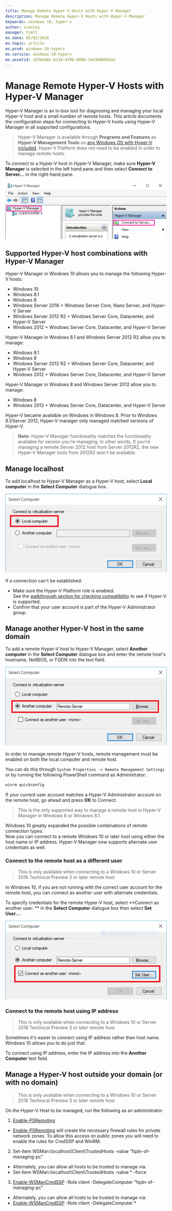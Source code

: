 ```yaml
---
title: Manage Remote Hyper-V Hosts with Hyper-V Manager
description: Manage Remote Hyper-V Hosts with Hyper-V Manager
keywords: windows 10, hyper-v
author: scooley
manager: timlt
ms.date: 05/02/2016
ms.topic: article
ms.prod: windows-10-hyperv
ms.service: windows-10-hyperv
ms.assetid: 2d34e98c-6134-479b-8000-3eb360b8b8a3
---
```


# Manage Remote Hyper-V Hosts with Hyper-V Manager

Hyper-V Manager is an in-box tool for diagnosing and managing your local Hyper-V host and a small number of remote hosts.  This article documents the configuration steps for connecting to Hyper-V hosts using Hyper-V Manager in all supported configurations.

> Hyper-V Manager is available through **Programs and Features** as **Hyper-V Management Tools** on [any Windows OS with Hyper-V included](../quick_start/walkthrough_compatibility.md#OperatingSystemRequirements).  Hyper-V Platform does not need to be enabled in order to manage remote hosts.

To connect to a Hyper-V host in Hyper-V Manager, make sure **Hyper-V Manager** is selected in the left hand pane and then select **Connect to Server...** in the right-hand pane.

![](media/HyperVManager-ConnectToHost.png)

## Supported Hyper-V host combinations with Hyper-V Manager
Hyper-V Manager in Windows 10 allows you to manage the following Hyper-V hosts:
* Windows 10
* Windows 8.1
* Windows 8
* Windows Server 2016 + Windows Server Core, Nano Server, and Hyper-V Server
* Windows Server 2012 R2 + Windows Server Core, Datacenter, and Hyper-V Server
* Windows 2012 + Windows Server Core, Datacenter, and Hyper-V Server

Hyper-V Manager in Windows 8.1 and Windows Server 2012 R2 allow you to manage:
* Windows 8.1
* Windows 8
* Windows Server 2012 R2 + Windows Server Core, Datacenter, and Hyper-V Server
* Windows 2012 + Windows Server Core, Datacenter, and Hyper-V Server

Hyper-V Manager in Windows 8 and Windows Server 2012 allow you to manage:
* Windows 8
* Windows 2012 + Windows Server Core, Datacenter, and Hyper-V Server

Hyper-V became available on Windows in Windows 8.  Prior to Windows 8.1/Server 2012, Hyper-V manager only managed matched versions of Hyper-V.

> **Note:** Hyper-V Manager functionality matches the functionality available for version you're managing.  In other words, If you're managing a remote Server 2012 host from Server 2012R2, the new Hyper-V Manager tools from 2012R2 won't be available.

## Manage localhost ##
To add localhost to Hyper-V Manager as a Hyper-V host, select **Local computer** in the **Select Computer** dialogue box.

![](media/HyperVManager-ConnectToLocalHost.png)

If a connection can't be established:
*  Make sure the Hyper-V Platform role is enabled.  
  See the [walkthrough section for checking compatibility](../quick_start/walkthrough_compatibility.md) to see if Hyper-V is supported.
*  Confirm that your user account is part of the Hyper-V Administrator group.


## Manage another Hyper-V host in the same domain ##

To add a remote Hyper-V host to Hyper-V Manager, select **Another computer** in the **Select Computer** dialogue box and enter the remote host's hostname, NetBIOS, or FQDN into the text field.

![](media/HyperVManager-ConnectToRemoteHost.png)

In order to manage remote Hyper-V hosts, remote management must be enabled on both the local computer and remote host.

You can do this through `System Properties -> Remote Management Settings` or by running the following PowerShell command as Administrator:  

``` PowerShell
winrm quickconfig
```

If your current user account matches a Hyper-V Administrator account on the remote host, go ahead and press **OK** to Connect.  

> This is the only supported way to manage a remote host in Hyper-V Manager in Windows 8 or Windows 8.1.


Windows 10 greatly expanded the possible combinations of remote connection types.  
Now you can connect to a remote Windows 10 or later host using either the host name or IP address.  Hyper-V Manager now supports alternate user credentials as well.  


### Connect to the remote host as a different user
> This is only available when connecting to a Windows 10 or Server 2016 Technical Preview 3 or later remote host

In Windows 10, if you are not running with the correct user account for the remote host, you can connect as another user with alternate credentials.

To specify credentials for the remote Hyper-V host, select **Connect as another user: ** in the **Select Computer** dialogue box then select **Set User...**.

![](media/HyperVManager-ConnectToRemoteHostAltCreds.png)


### Connect to the remote host using IP address
> This is only available when connecting to a Windows 10 or Server 2016 Technical Preview 3 or later remote host

Sometimes it's easier to connect using IP address rather than host name.  Windows 10 allows you to do just that.

To connect using IP address, enter the IP address into the **Another Computer** text field.


## Manage a Hyper-V host outside your domain (or with no domain) ##
> This is only available when connecting to a Windows 10 or Server 2016 Technical Preview 3 or later remote host

On the Hyper-V Host to be managed, run the following as an administrator:

1.	[Enable-PSRemoting](https://technet.microsoft.com/en-us/library/hh849694.aspx)
  * [Enable-PSRemoting](https://technet.microsoft.com/en-us/library/hh849694.aspx) will create the necessary firewall rules for *private* network zones. To allow this access on public zones you will need to enable the rules for CredSSP and WinRM.
2. Set-Item WSMan:\localhost\Client\TrustedHosts -value "fqdn-of-managing-pc"
  * Alternately, you can allow all hosts to be trusted to manage via:
  * Set-Item WSMan:\localhost\Client\TrustedHosts -value * -force
3. [Enable-WSManCredSSP](https://technet.microsoft.com/en-us/library/hh849872.aspx) -Role client -DelegateComputer "fqdn-of-managing-pc"
  * Alternately, you can allow all hosts to be trusted to manage via:
  * [Enable-WSManCredSSP](https://technet.microsoft.com/en-us/library/hh849872.aspx) -Role client -DelegateComputer *
